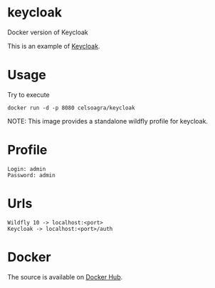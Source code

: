 # keycloak
Docker version of Keycloak

This is an example of [Keycloak](http://www.keycloak.org/downloads.html).

# Usage

Try to execute 
```
docker run -d -p 8080 celsoagra/keycloak
```
NOTE: This image provides a standalone wildfly profile for keycloak.

# Profile
```
Login: admin
Password: admin
```

# Urls
```
Wildfly 10 -> localhost:<port>
Keycloak -> localhost:<port>/auth
```

# Docker
The source is available on [Docker Hub](https://hub.docker.com/r/celsoagra/keycloak/).
